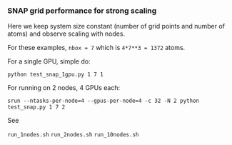 ### SNAP grid performance for strong scaling

Here we keep system size constant (number of grid points and number of atoms) and observe scaling with nodes.

For these examples, `nbox = 7` which is `4*7**3 = 1372` atoms.

For a single GPU, simple do:

    python test_snap_1gpu.py 1 7 1

For running on 2 nodes, 4 GPUs each:
    
    srun --ntasks-per-node=4 --gpus-per-node=4 -c 32 -N 2 python test_snap.py 1 7 2

See

`run_1nodes.sh`
`run_2nodes.sh`
`run_10nodes.sh`